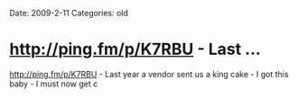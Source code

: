 Date: 2009-2-11
Categories: old

# http://ping.fm/p/K7RBU - Last ...

<a href="http://ping.fm/p/K7RBU" rel="nofollow">http://ping.fm/p/K7RBU</a> - Last year a vendor sent us a king cake - I got this baby - I must now get c
